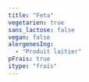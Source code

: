 ```yaml
---
title: "Feta"
vegetarien: true
sans_lactose: false
vegan: false
alergenesIng:
  - "Produit laitier"
pFrais: true
itype: "frais"
---
```

